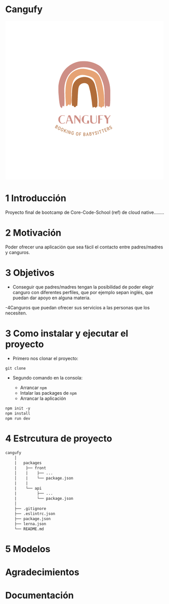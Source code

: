 # Cangufy

![](./logo/CanguFy.png)

# 1 Introducción
Proyecto final de bootcamp de Core-Code-School (ref) de cloud native........

# 2 Motivación
Poder ofrecer una aplicación que sea fácil el contacto entre padres/madres y canguros. 

# 3 Objetivos

- Conseguir que  padres/madres tengan la posibilidad de poder elegir canguro con diferentes perfiles, que por ejemplo sepan inglés, que puedan dar apoyo en alguna materia.

-4Canguros que puedan ofrecer sus servicios a las personas que los necesiten.

# 3 Como instalar y ejecutar el proyecto
- Primero nos clonar el proyecto:
~~~
git clone 
~~~
- Segundo comando en la consola:

    - Arrancar `npm`
    - Intalar las packages de `npm`
    - Arrancar la aplicación
~~~
npm init -y
npm install
npm run dev
~~~

# 4 Estrcutura de proyecto
~~~
cangufy
    │
    |   packages
    |    ├── front
    │    |    ├── ...
    │    |    └── package.json
    |    |
    |    └── api
    |         ├── ...
    |         └── package.json
    │
    ├── .gitignore
    ├── .eslintrc.json
    ├── package.json
    ├── lerna.json
    └── README.md
~~~

# 5 Modelos

# Agradecimientos

# Documentación





